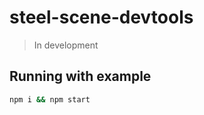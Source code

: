 # steel-scene-devtools

> In development  

## Running with example

``` bash
npm i && npm start
```
